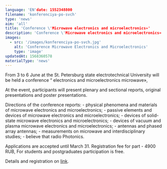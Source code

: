 ```yaml
---
language: 'EN'date: 1552348800
filename: 'konferenciya-po-svch'
type: 'news'
aim: 'all'
title: 'Conference \'Microwave electronics and microelectronics»'
description: 'Conference \'Microwave electronics and microelectronics»'
images:
  - src: '/images/konferenciya-po-svch.jpg'
    alt: 'Conference Microwave Electronics and Microelectronics'
    type: 'image'
updatedAt: 1568360578
materialType: 'news'
---
```

From 3 to 6 June at the St. Petersburg state electrotechnical University will be held a conference “ electronics and microelectronics microwave»,

At the event, participants will present plenary and sectional reports, original presentations and poster presentations.

Directions of the conference reports: - physical phenomena and materials of microwave electronics and microelectronics; - passive elements and devices of microwave electronics and microelectronics; - devices of solid-state microwave electronics and microelectronics; - devices of vacuum and plasma microwave electronics and microelectronics; - antennas and phased array antennas; - measurements on microwave and interdisciplinary studies; - believe that radio Photonics.

Applications are accepted until March 31. Registration fee for part - 4900 RUB, For students and postgraduates participation is free.

Details and registration on [link](http://mwelectronics.ru/index.php).
